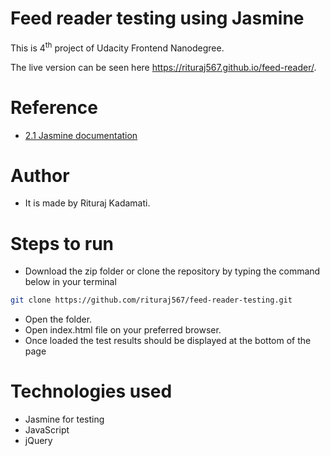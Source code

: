 # Feed reader testing using Jasmine

This is 4<sup>th</sup> project of Udacity Frontend Nanodegree.

The live version can be seen here https://rituraj567.github.io/feed-reader/.

Reference
==========

- [2.1 Jasmine documentation](https://jasmine.github.io/2.1/introduction.html)


Author
=========
- It is made by Rituraj Kadamati.

Steps to run
=============

- Download the zip folder or clone the repository by typing the command below in your terminal

```bash
git clone https://github.com/rituraj567/feed-reader-testing.git
```
- Open the folder.
- Open index.html file on your preferred  browser.
- Once loaded the test results should be displayed at the bottom of the page

Technologies used
===============

- Jasmine for testing
- JavaScript 
- jQuery
